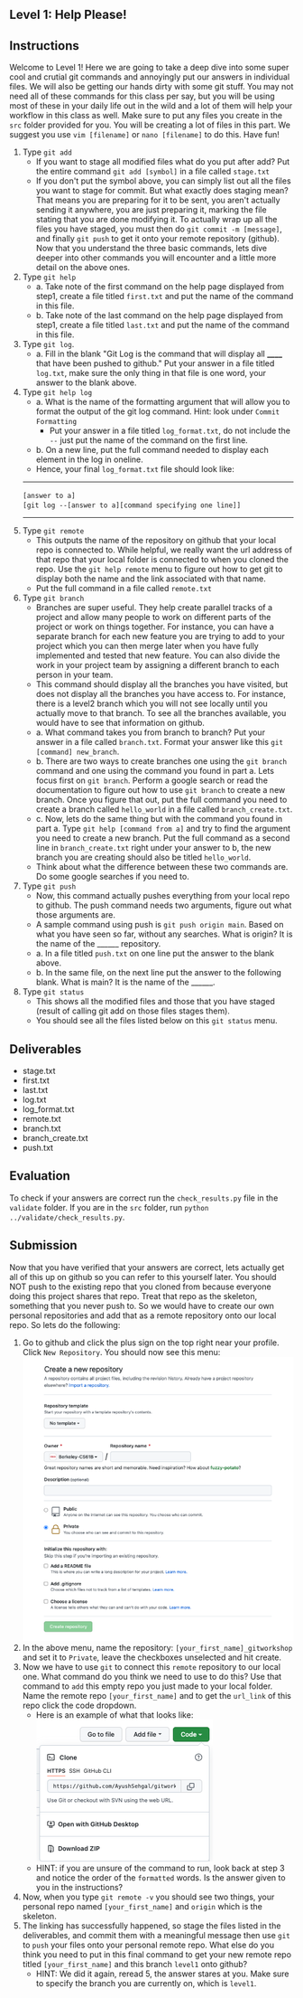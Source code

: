 ## Level 1: Help Please!

## Instructions
Welcome to Level 1! Here we are going to take a deep dive into some super cool and crutial git commands and annoyingly put our answers in individual files. We will also be getting our hands dirty with some git stuff. You may not need all of these commands for this class per say, but you will be using most of these in your daily life out in the wild and a lot of them will help your workflow in this class as well. Make sure to put any files you create in the `src` folder provided for you. You will be creating a lot of files in this part. We suggest you use `vim [filename]` or `nano [filename]` to do this. Have fun!

1. Type `git add`
   - If you want to stage all modified files what do you put after add? Put the entire command `git add [symbol]` in a file called `stage.txt`
   - If you don't put the symbol above, you can simply list out all the files you want to stage for commit. But what exactly does staging mean? That means you are preparing for it to be sent, you aren't actually sending it anywhere, you are just preparing it, marking the file stating that you are done modifying it. To actually wrap up all the files you have staged, you must then do `git commit -m [message]`, and finally `git push` to get it onto your remote repository (github). Now that you understand the three basic commands, lets dive deeper into other commands you will encounter and a little more detail on the above ones. 
2. Type `git help`
   - a. Take note of the first command on the help page displayed from step1, create a file titled `first.txt` and put the name of the command in this file.
   - b. Take note of the last command on the help page displayed from step1, create a file titled `last.txt` and put the name of the command in this file.
3. Type `git log`.
   - a. Fill in the blank "Git Log is the command that will display all **\_\_\_\_** that have been pushed to github." Put your answer in a file titled `log.txt`, make sure the only thing in that file is one word, your answer to the blank above.
4. Type `git help log`
   - a. What is the name of the formatting argument that will allow you to format the output of the git log command. Hint: look under `Commit Formatting`
     - Put your answer in a file titled `log_format.txt`, do not include the `--` just put the name of the command on the first line. 
   - b. On a new line, put the full command needed to display each element in the log in oneline. 
   - Hence, your final `log_format.txt` file should look like:
   ***
   `[answer to a]`  
   `[git log --[answer to a][command specifying one line]]`   
   ***
5. Type `git remote`
   - This outputs the name of the repository on github that your local repo is connected to. While helpful, we really want the url address of that repo that your local folder is connected to when you cloned the repo. Use the `git help remote` menu to figure out how to get git to display both the name and the link associated with that name. 
   - Put the full command in a file called `remote.txt`
6. Type `git branch`
   - Branches are super useful. They help create parallel tracks of a project and allow many people to work on different parts of the project or work on things together. For instance, you can have a separate branch for each new feature you are trying to add to your project which you can then merge later when you have fully implemented and tested that new feature. You can also divide the work in your project team by assigning a different branch to each person in your team. 
   - This command should display all the branches you have visited, but does not display all the branches you have access to. For instance, there is a level2 branch which you will not see locally until you actually move to that branch. To see all the branches available, you would have to see that information on github.
   - a. What command takes you from branch to branch? Put your answer in a file called `branch.txt`. Format your answer like this `git [command] new_branch`. 
   - b. There are two ways to create branches one using the `git branch` command and one using the command you found in part a. Lets focus first on `git branch`. Perform a google search or read the documentation to figure out how to use `git branch` to create a new branch. Once you figure that out, put the full command you need to create a branch called `hello_world` in a file called `branch_create.txt`. 
   - c. Now, lets do the same thing but with the command you found in part a. Type `git help [command from a]` and try to find the argument you need to create a new branch. Put the full command as a second line in `branch_create.txt` right under your answer to b, the new branch you are creating should also be titled `hello_world`. 
   - Think about what the difference between these two commands are. Do some google searches if you need to. 
7. Type `git push`
   - Now, this command actually pushes everything from your local repo to github. The push command needs two arguments, figure out what those arguments are. 
   - A sample command using push is `git push origin main`. Based on what you have seen so far, without any searches. What is origin? It is the name of the ______ repository. 
   - a. In a file titled `push.txt` on one line put the answer to the blank above. 
   - b. In the same file, on the next line put the answer to the following blank. What is main? It is the name of the ______. 
8. Type `git status`
   - This shows all the modified files and those that you have staged (result of calling git add on those files stages them). 
   - You should see all the files listed below on this `git status` menu. 

## Deliverables
- stage.txt
- first.txt
- last.txt 
- log.txt
- log_format.txt
- remote.txt
- branch.txt
- branch_create.txt
- push.txt

## Evaluation
To check if your answers are correct run the `check_results.py` file in the `validate` folder. If you are in the `src` folder, run `python ../validate/check_results.py`. 

## Submission
Now that you have verified that your answers are correct, lets actually get all of this up on github so you can refer to this yourself later. You should NOT push to the existing repo that you cloned from because everyone doing this project shares that repo. Treat that repo as the skeleton, something that you never push to. So we would have to create our own personal repositories and add that as a remote repository onto our local repo. So lets do the following:  
  1. Go to github and click the plus sign on the top right near your profile. Click `New Repository`. You should now see this menu:  ![Create New Repo](assets/new_repo.png)
  2. In the above menu, name the repository: `[your_first_name]_gitworkshop` and set it to `Private`, leave the checkboxes unselected and hit create. 
  3. Now we have to use `git` to connect this `remote` repository to our local one. What command do you think we need to use to do this? Use that command to `add` this empty repo you just made to your local folder. Name the remote repo `[your_first_name]` and to get the `url_link` of this repo click the code dropdown. 
      - Here is an example of what that looks like:    ![repo link](assets/link.png)
      - HINT: if you are unsure of the command to run, look back at step 3 and notice the order of the `formatted` words. Is the answer given to you in the instructions?
  4. Now, when you type `git remote -v` you should see two things, your personal repo named `[your_first_name]` and `origin` which is the skeleton. 
  5. The linking has successfully happened, so stage the files listed in the deliverables, and commit them with a meaningful message then use `git` to `push` your files onto your personal remote repo. What else do you think you need to put in this final command to get your new remote repo titled `[your_first_name]` and this branch `level1` onto github? 
     - HINT: We did it again, reread 5, the answer stares at you. Make sure to specify the branch you are currently on, which is `level1`.



